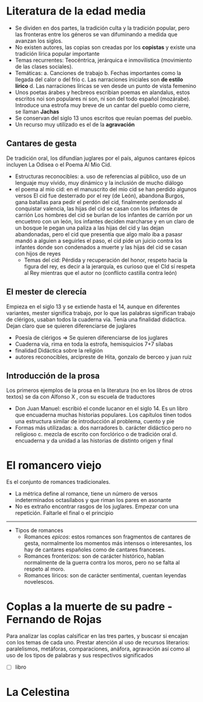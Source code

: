 # Literatura de la edad media
* Se dividen en dos partes, la tradición culta y la tradición popular, pero las fronteras entre los géneros se van difuminando a medida que avanzan los siglos.
* No existen autores, las copias son creadas por los **copistas** y existe una tradición lírica popular importante
* Temas recurrentes: Teocéntrica, jerárquica e inmovilistica (movimiento de las clases sociales).
* Temáticas:
  a. Canciones de trabajo
  b. Fechas importantes como la llegada del calor o del frío
  c. Las narraciones iniciales son **de estilo lírico**
  d. Las narraciones líricas se ven desde un punto de vista femenino
* Unos poetas árabes y hecbreos escribian poemas en alandalus, estos escritos noi son populares ni son, ni son del todo español (mozárabe). Introduce una estrofa muy breve de un cantar del pueblo como cierre, se llaman **Jachas**
* Se conservan del siglo 13 unos escritos que reuían poemas del pueblo.
* Un recurso muy utilizado es el de la **agravación**

## Cantares de gesta
De tradición oral, los difundían juglares por el país, algunos cantares épicos incluyen La Odisea o el Poema Al Mio Cid.
* Estructuras reconocibles: 
  a. uso de referencias al público, uso de un lenguaje muy vívido, muy dinámico y la inclusión de mucho diálogo
* el poema al mio cid: en el manuscrito del mio cid se han perdido algunos versos
  El cid fue desterrado por el rey (de León), abandona Burgos, gana batallas para pedir el perdón del cid, finalmente perdonado al conquistar valencia, las hijas del cid se casan con los infantes de carrión
  Los hombres del cid se burlan de los infantes de carrión por un encuetnro con un león, los infantes deciden marcharse y en un claro de un bosque le pegan una paliza a las hijas del cid y las dejan abandonadas, pero el cid que presentía que algo malo iba a pasasr mandó a alguien a seguirles el paso, el cid pide un juicio contra los infantes donde son condenados a muerte y las hijas del cid se casan con hijos de reyes
  * Temas del cid: Pérdida y recuperación del honor, respeto hacia la figura del rey, es decir a la jerarquía, es curioso que el CId sí respeta al Rey mientras que el autor no (conflicto castilla contra león)
  
## El mester de clerecía
Empieza en el siglo 13 y se extiende hasta el 14, aunque en diferentes variantes, mester significa trabajo, por lo que las palabras significan trabajo de clérigos, usaban todos la cuaderna vía. Tenía una finalidad didáctica. Dejan claro que se quieren diferenciarse de juglares
* Poesía de clérigos => Se quieren diferenciarse de los juglares
* Cuaderna vía, rima en toda la estrofa, hemisquicios 7+7 sílabas
* finalidad Didáctica sobre la religión
* autores reconocibles, arcipreste de Hita, gonzalo de berceo y juan ruiz

## Introducción de la prosa
Los primeros ejemplos de la prosa en la literatura (no en los libros de otros textos) se da con Alfonso X , con su escuela de traductores
* Don Juan Manuel: escribió el conde lucanor en el siglo 14. Es un libro que encuaderna muchas historias populares. Los capítulos tinen todos una estructura similar de introducción al problema, cuento y pie
 * Formas más utilizadas:
  a. dos narradores
  b. carácter didáctico pero no religioso
  c. mezcla de escrito con forclórico o de tradición oral
  d. encuaderna y da unidad a las historias de distinto origen y final
  
# El romancero viejo
Es el conjunto de romances tradicionales.
* La métrica define al romance, tiene un número de versos indeterminados octasílabos y que riman los pares en asonante
* No es extraño encontrar rasgos de los juglares. Empezar con una repetición. Faltarle el final o el principio
---
* Tipos de romances
  * Romances *epicos*: estos romances son fragmentos de cantares de gesta, normalmente los momentos más intensos o interesantes, los hay de cantares españoles como de cantares franceses.
  * Romances fronterizos: son de carácter histórico, hablan normalmente de la guerra contra los moros, pero no se falta al respeto al moro.
  * Romances líricos: son de carácter sentimental, cuentan leyendas novelescos.
  
# Coplas a la muerte de su padre - Fernando de Rojas
Para analizar las coplas calsificar en las tres partes, y buscasr si encajan con los temas de cada uno. Prestar atención al uso de recursos literarios: paralelismos, metáforas, comparaciones, anáfora, agravación así como al uso de los tipos de palabras y sus respectivos significados
- [ ] libro
# La Celestina
